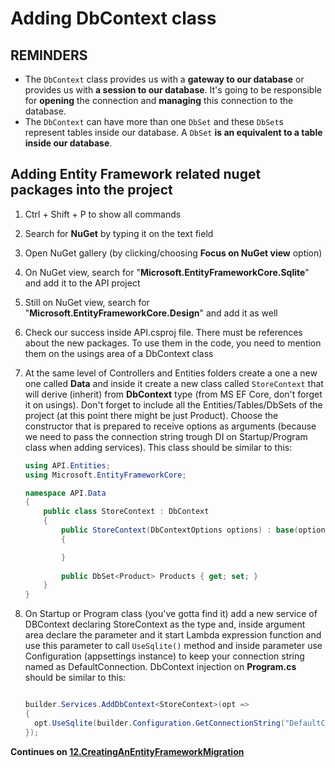 # Adding DbContext class 
## REMINDERS  
- The ``DbContext`` class provides us with a **gateway to our database** or provides us with **a session to our database**. It's going to be responsible for **opening** the connection and **managing** this connection to the database. 
- The ``DbContext`` can have more than one ``DbSet`` and these ``DbSet``s represent tables inside our database. A ``DbSet`` **is an equivalent to a table inside our database**. 

## Adding Entity Framework related nuget packages into the project 
1. Ctrl + Shift + P to show all commands 
2. Search for **NuGet** by typing it on the text field 
3. Open NuGet gallery (by clicking/choosing **Focus on NuGet view** option) 
4. On NuGet view, search for "**Microsoft.EntityFrameworkCore.Sqlite**" and add it to the API project 
5. Still on NuGet view, search for "**Microsoft.EntityFrameworkCore.Design**" and add it as well 
6. Check our success inside API.csproj file. There must be references about the new packages. To use them in the code, you need to mention them on the usings area of a DbContext class  
7. At the same level of Controllers and Entities folders create a one a new one called **Data** and inside it create a new class called ``StoreContext`` that will derive (inherit) from **DbContext** type (from MS EF Core, don't forget it on usings). Don't forget to include all the Entities/Tables/DbSets of the project (at this point there might be just Product). Choose the constructor that is prepared to receive options as arguments (because we need to pass the connection string trough DI on Startup/Program class when adding services). This class should be similar to this: 

    ```C#
    using API.Entities;
    using Microsoft.EntityFrameworkCore;

    namespace API.Data
    {
        public class StoreContext : DbContext
        {
            public StoreContext(DbContextOptions options) : base(options)
            {

            }
            
            public DbSet<Product> Products { get; set; }
        }
    }
    ```


8. On Startup or Program class (you've gotta find it) add a new service of DBContext declaring StoreContext as the type and, inside argument area declare the parameter and it start Lambda expression function and use this parameter to call ``UseSqlite()`` method and inside parameter use Configuration (appsettings instance) to keep your connection string named as DefaultConnection. DbContext injection on **Program.cs** should be similar to this: 
    ```C#  
    
    builder.Services.AddDbContext<StoreContext>(opt => 
    {  
      opt.UseSqlite(builder.Configuration.GetConnectionString("DefaultConnection"));  
    });
    ```

**Continues on [12.CreatingAnEntityFrameworkMigration](./12.CreatingAnEntityFrameworkMigration.md)**

  